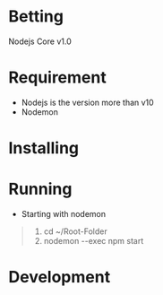# Betting
Nodejs Core v1.0
# Requirement
* Nodejs is the version more than v10
* Nodemon
# Installing
# Running
* Starting with nodemon
> 1. cd ~/Root-Folder
> 2. nodemon --exec npm start
# Development
